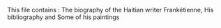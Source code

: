 This file contains :
The biography of the Haitian writer Frankétienne,
His bibliography and 
Some of his paintings 

